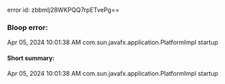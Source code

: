 error id: zbbmlj28WKPQQ7rpETvePg==
### Bloop error:

Apr 05, 2024 10:01:38 AM com.sun.javafx.application.PlatformImpl startup
#### Short summary: 

Apr 05, 2024 10:01:38 AM com.sun.javafx.application.PlatformImpl startup